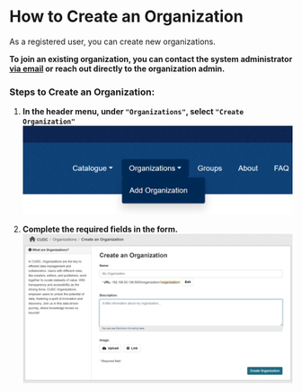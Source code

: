 # How to Create an Organization

As a registered user, you can create new organizations.

**To join an existing organization, you can contact the system administrator [via email](mailto:support@mail.urbandatacentre.ca) or reach out directly to the organization admin.**

### Steps to Create an Organization:
1. **In the header menu, under `"Organizations"`, select `"Create Organization"`**
![headers]( images/create-org-1.png )

2. **Complete the required fields in the form.**
![create organization]( images/create-org-2.png )